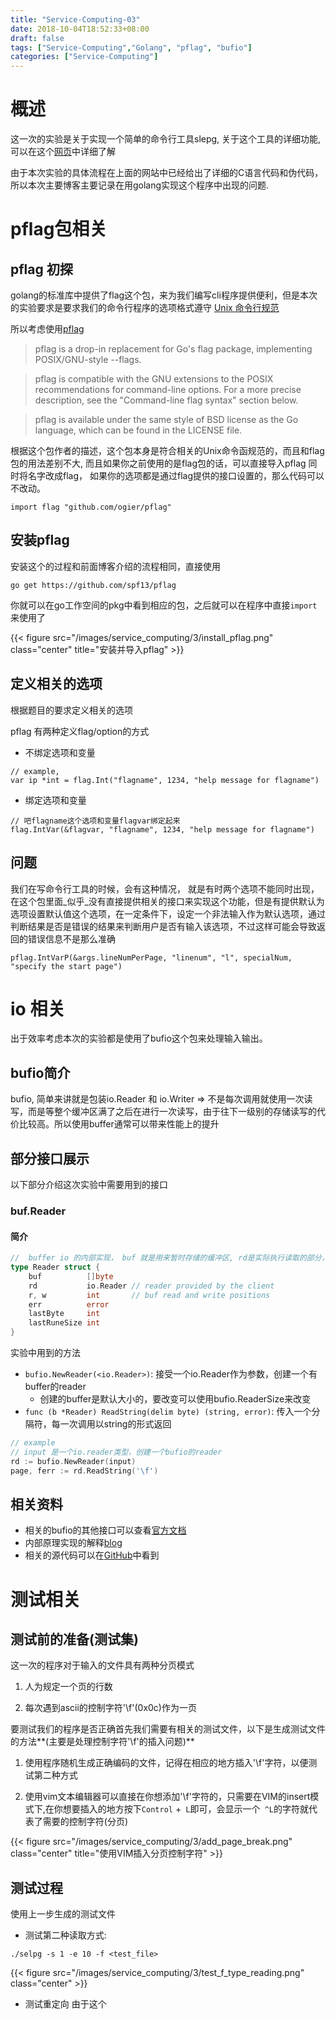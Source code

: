 ```yaml
---
title: "Service-Computing-03"
date: 2018-10-04T18:52:33+08:00
draft: false
tags: ["Service-Computing","Golang", "pflag", "bufio"]
categories: ["Service-Computing"]
---
```


# 概述

这一次的实验是关于实现一个简单的命令行工具slepg, 关于这个工具的详细功能, 可以在这个[网页](
https://www.ibm.com/developerworks/cn/linux/shell/clutil/index.html
)中详细了解

由于本次实验的具体流程在上面的网站中已经给出了详细的C语言代码和伪代码，所以本次主要博客主要记录在用golang实现这个程序中出现的问题.

# pflag包相关

## pflag 初探
golang的标准库中提供了flag这个包，来为我们编写cli程序提供便利，但是本次的实验要求是要求我们的命令行程序的选项格式遵守
[Unix 命令行规范](http://www.gnu.org/software/libc/manual/html_node/Argument-Syntax.html)

所以考虑使用[pflag](https://github.com/ogier/pflag)

>pflag is a drop-in replacement for Go's flag package, implementing POSIX/GNU-style --flags.

> pflag is compatible with the GNU extensions to the POSIX recommendations for command-line options. For a more precise description, see the "Command-line flag syntax" section below.

> pflag is available under the same style of BSD license as the Go language, which can be found in the LICENSE file.

根据这个包作者的描述，这个包本身是符合相关的Unix命令函规范的，而且和flag包的用法差别不大, 而且如果你之前使用的是flag包的话，可以直接导入pflag 同时将名字改成flag，
如果你的选项都是通过flag提供的接口设置的，那么代码可以不改动。

```
import flag "github.com/ogier/pflag"
```

## 安装pflag

安装这个的过程和前面博客介绍的流程相同，直接使用

```
go get https://github.com/spf13/pflag
```

你就可以在go工作空间的pkg中看到相应的包，之后就可以在程序中直接`import`来使用了

{{< figure src="/images/service_computing/3/install_pflag.png" class="center" title="安装并导入pflag" >}}

## 定义相关的选项

根据题目的要求定义相关的选项

pflag 有两种定义flag/option的方式
- 不绑定选项和变量
```
// example,
var ip *int = flag.Int("flagname", 1234, "help message for flagname")
```
- 绑定选项和变量

```
// 吧flagname这个选项和变量flagvar绑定起来
flag.IntVar(&flagvar, "flagname", 1234, "help message for flagname")
```

## 问题

我们在写命令行工具的时候，会有这种情况， 就是有时两个选项不能同时出现，在这个包里面_似乎_没有直接提供相关的接口来实现这个功能，但是有提供默认为选项设置默认值这个选项，在一定条件下，设定一个非法输入作为默认选项，通过判断结果是否是错误的结果来判断用户是否有输入该选项，不过这样可能会导致返回的错误信息不是那么准确

```
pflag.IntVarP(&args.lineNumPerPage, "linenum", "l", specialNum, "specify the start page")
```

# io 相关

出于效率考虑本次的实验都是使用了bufio这个包来处理输入输出。

## bufio简介

bufio, 简单来讲就是包装io.Reader 和 io.Writer => 不是每次调用就使用一次读写，而是等整个缓冲区满了之后在进行一次读写，由于往下一级别的存储读写的代价比较高。所以使用buffer通常可以带来性能上的提升

## 部分接口展示

以下部分介绍这次实验中需要用到的接口
### buf.Reader

#### 简介
```go
//  buffer io 的内部实现， buf 就是用来暂时存储的缓冲区, rd是实际执行读取的部分，error记录出现的错误
type Reader struct {
	buf          []byte
	rd           io.Reader // reader provided by the client
	r, w         int       // buf read and write positions
	err          error
	lastByte     int
	lastRuneSize int
}
```

实验中用到的方法

- `bufio.NewReader(<io.Reader>)`: 接受一个io.Reader作为参数，创建一个有buffer的reader
    - 创建的buffer是默认大小的，要改变可以使用bufio.ReaderSize来改变
- `func (b *Reader) ReadString(delim byte) (string, error)`: 传入一个分隔符，每一次调用以string的形式返回

```go
// example
// input 是一个io.reader类型，创建一个bufio的reader
rd := bufio.NewReader(input) 
page, ferr := rd.ReadString('\f')
```


## 相关资料
- 相关的bufio的其他接口可以查看[官方文档]()
- 内部原理实现的解释[blog](https://medium.com/golangspec/introduction-to-bufio-package-in-golang-ad7d1877f762)
- 相关的源代码可以在[GitHub](https://github.com/golang/go/tree/1e3f563b145ad98d2a5fcd4809e25a6a0bc8f892/src/bufio)中看到

# 测试相关


## 测试前的准备(测试集)
这一次的程序对于输入的文件具有两种分页模式

1. 人为规定一个页的行数

2. 每次遇到ascii的控制字符'\f'(0x0c)作为一页

要测试我们的程序是否正确首先我们需要有相关的测试文件，以下是生成测试文件的方法**(主要是处理控制字符'\f'的插入问题)**

1. 使用程序随机生成正确编码的文件，记得在相应的地方插入'\f'字符，以便测试第二种方式

2. 使用vim文本编辑器可以直接在你想添加'\f'字符的，只需要在VIM的insert模式下,在你想要插入的地方按下`Control` +` L`即可，会显示一个` ^L`的字符就代表了需要的控制字符(分页) 

{{< figure src="/images/service_computing/3/add_page_break.png" class="center" title="使用VIM插入分页控制字符" >}}

## 测试过程

使用上一步生成的测试文件

- 测试第二种读取方式:
```shell
./selpg -s 1 -e 10 -f <test_file>
```

{{< figure src="/images/service_computing/3/test_f_type_reading.png" class="center"  >}}

- 测试重定向
由于这个 
